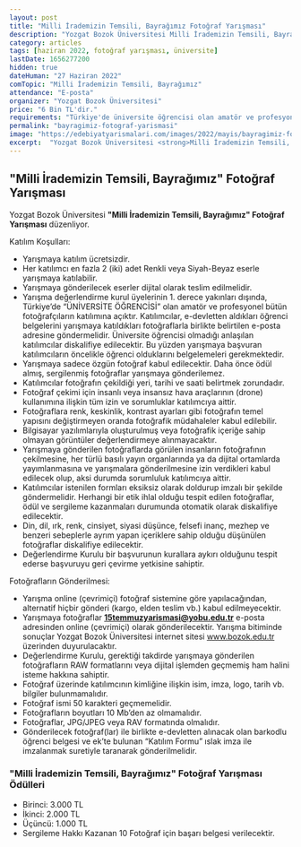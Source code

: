 ```yaml
---
layout: post
title: "Milli İrademizin Temsili, Bayrağımız Fotoğraf Yarışması"
description: "Yozgat Bozok Üniversitesi Milli İrademizin Temsili, Bayrağımız Fotoğraf Yarışması düzenliyor."
category: articles
tags: [haziran 2022, fotoğraf yarışması, üniversite]
lastDate: 1656277200
hidden: true
dateHuman: "27 Haziran 2022"
comTopic: "Milli İrademizin Temsili, Bayrağımız"
attendance: "E-posta"
organizer: "Yozgat Bozok Üniversitesi"
price: "6 Bin TL'dir."
requirements: "Türkiye'de üniversite öğrencisi olan amatör ve profesyonel bütün fotoğrafçılar katılabilir."
permalink: "bayragimiz-fotograf-yarismasi"
image: "https://edebiyatyarismalari.com/images/2022/mayis/bayragimiz-fotograf-yarismasi.jpg"
excerpt:  "Yozgat Bozok Üniversitesi <strong>Milli İrademizin Temsili, Bayrağımız Fotoğraf Yarışması</strong> düzenliyor."
---
```


## "Milli İrademizin Temsili, Bayrağımız" Fotoğraf Yarışması
Yozgat Bozok Üniversitesi  **"Milli İrademizin Temsili, Bayrağımız" Fotoğraf Yarışması** düzenliyor.


Katılım Koşulları:
- Yarışmaya katılım ücretsizdir.
- Her katılımcı en fazla 2 (iki) adet Renkli veya Siyah-Beyaz eserle yarışmaya katılabilir.
- Yarışmaya gönderilecek eserler dijital olarak teslim edilmelidir.
- Yarışma değerlendirme kurul üyelerinin 1. derece yakınları dışında, Türkiye’de “ÜNİVERSİTE ÖĞRENCİSİ” olan amatör ve profesyonel bütün fotoğrafçıların katılımına açıktır. Katılımcılar, e-devletten aldıkları öğrenci belgelerini yarışmaya katıldıkları fotoğraflarla birlikte belirtilen e-posta adresine göndermelidir. Üniversite öğrencisi olmadığı anlaşılan katılımcılar diskalifiye edilecektir. Bu yüzden yarışmaya başvuran katılımcıların öncelikle öğrenci olduklarını belgelemeleri gerekmektedir.
- Yarışmaya sadece özgün fotoğraf kabul edilecektir. Daha önce ödül almış, sergilenmiş fotoğraflar yarışmaya gönderilemez.
- Katılımcılar fotoğrafın çekildiği yeri, tarihi ve saati belirtmek zorundadır.
- Fotoğraf çekimi için insanlı veya insansız hava araçlarının (drone) kullanımına ilişkin tüm izin ve sorumluklar katılımcıya aittir.
- Fotoğraflara renk, keskinlik, kontrast ayarları gibi fotoğrafın temel yapısını değiştirmeyen oranda fotoğrafik müdahaleler kabul edilebilir.
- Bilgisayar yazılımlarıyla oluşturulmuş veya fotoğrafik içeriğe sahip olmayan görüntüler değerlendirmeye alınmayacaktır.
- Yarışmaya gönderilen fotoğraflarda görülen insanların fotoğrafının çekilmesine, her türlü basılı yayın organlarında ya da dijital ortamlarda yayımlanmasına ve yarışmalara gönderilmesine izin verdikleri kabul edilecek olup, aksi durumda sorumluluk katılımcıya aittir.
- Katılımcılar istenilen formları eksiksiz olarak doldurup imzalı bir şekilde göndermelidir. Herhangi bir etik ihlal olduğu tespit edilen fotoğraflar, ödül ve sergileme kazanmaları durumunda otomatik olarak diskalifiye edilecektir.
- Din, dil, ırk, renk, cinsiyet, siyasi düşünce, felsefi inanç, mezhep ve benzeri sebeplerle ayrım yapan içeriklere sahip olduğu düşünülen fotoğraflar diskalifiye edilecektir.
- Değerlendirme Kurulu bir başvurunun kurallara aykırı olduğunu tespit ederse başvuruyu geri çevirme yetkisine sahiptir.


Fotoğrafların Gönderilmesi:
- Yarışma online (çevrimiçi) fotoğraf sistemine göre yapılacağından, alternatif hiçbir gönderi (kargo, elden teslim vb.) kabul edilmeyecektir.
- Yarışmaya fotoğraflar **15temmuzyarismasi@yobu.edu.tr** e-posta adresinden online (çevrimiçi) olarak gönderilecektir. Yarışma bitiminde sonuçlar Yozgat Bozok Üniversitesi internet sitesi www.bozok.edu.tr üzerinden duyurulacaktır.
- Değerlendirme Kurulu, gerektiği takdirde yarışmaya gönderilen fotoğrafların RAW formatlarını veya dijital işlemden geçmemiş ham halini isteme hakkına sahiptir.
- Fotoğraf üzerinde katılımcının kimliğine ilişkin isim, imza, logo, tarih vb. bilgiler bulunmamalıdır.
- Fotoğraf ismi 50 karakteri geçmemelidir.
- Fotoğrafların boyutları 10 Mb’den az olmamalıdır.
- Fotoğraflar, JPG/JPEG veya RAV formatında olmalıdır.
- Gönderilecek fotoğraf(lar) ile birlikte e-devletten alınacak olan barkodlu öğrenci belgesi ve ek’te bulunan “Katılım Formu” ıslak imza ile imzalanmak suretiyle taranarak gönderilmelidir.


### "Milli İrademizin Temsili, Bayrağımız" Fotoğraf Yarışması Ödülleri
- Birinci: 3.000 TL
- İkinci: 2.000 TL
- Üçüncü: 1.000 TL
- Sergileme Hakkı Kazanan 10 Fotoğraf için başarı belgesi verilecektir.